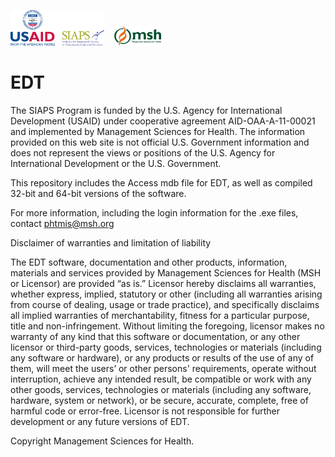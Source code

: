 ﻿<img src="Logos/SIAPS_Name%2BUSAID.Horz.png" width="150"> &nbsp;&nbsp; <img src="Logos/MSH_4c.png" width="75">

# EDT
The SIAPS Program is funded by the U.S. Agency for International Development (USAID) under cooperative agreement AID-OAA-A-11-00021 and implemented by Management Sciences for Health. The information provided on this web site is not official U.S. Government information and does not represent the views or positions of the U.S. Agency for International Development or the U.S. Government. 

This repository includes the Access mdb file for EDT, as well as compiled 32-bit and 64-bit versions of the software.

For more information, including the login information for the .exe files, contact phtmis@msh.org

Disclaimer of warranties and limitation of liability

The EDT software, documentation and other products, information, materials and services provided by Management Sciences for Health (MSH or Licensor) are provided “as is.” Licensor hereby disclaims all warranties, whether express, implied, statutory or other (including all warranties arising from course of dealing, usage or trade practice), and specifically disclaims all implied warranties of merchantability, fitness for a particular purpose, title and non-infringement. Without limiting the foregoing, licensor makes no warranty of any kind that this software or documentation, or any other licensor or third-party goods, services, technologies or materials (including any software or hardware), or any products or results of the use of any of them, will meet the users’ or other persons' requirements, operate without interruption, achieve any intended result, be compatible or work with any other goods, services, technologies or materials (including any software, hardware, system or network), or be secure, accurate, complete, free of harmful code or error-free. Licensor is not responsible for further development or any future versions of EDT.

Copyright Management Sciences for Health.
